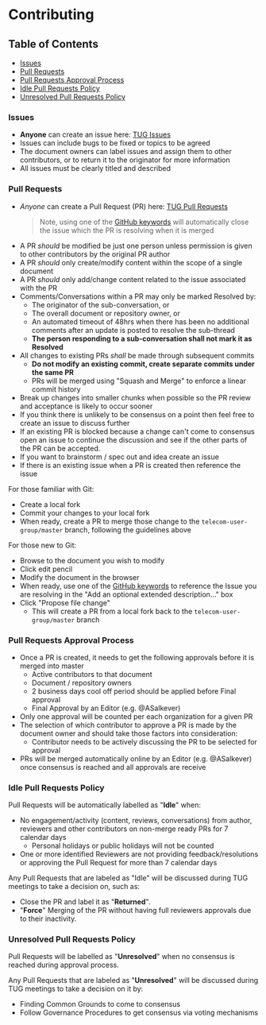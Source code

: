 # Contributing

## Table of Contents
* [Issues](#issues)
* [Pull Requests](#prs)
* [Pull Requests Approval Process](#approvals)
* [Idle Pull Requests Policy](#idle)
* [Unresolved Pull Requests Policy](#unresolved)


<a name="issues"></a>
### Issues

- **Anyone** can create an issue here: [TUG Issues](https://github.com/cncf/telecom-user-group/issues)
- Issues can include bugs to be fixed or topics to be agreed
- The document owners can label issues and assign them to other contributors, or to return it to the originator for more information
- All issues must be clearly titled and described

<!--
Potential addition: list the labels used and what they mean (or, make them obvious).
-->

<a name="prs"></a>
### Pull Requests

- *Anyone* can create a Pull Request (PR) here: [TUG Pull Requests](https://github.com/cncf/telecom-user-group/pulls)
    > Note, using one of the [GitHub keywords](https://help.github.com/en/github/managing-your-work-on-github/linking-a-pull-request-to-an-issue#linking-a-pull-request-to-an-issue-using-a-keyword) will automatically close the issue which the PR is resolving when it is merged
- A PR *should* be modified be just one person unless permission is given to other contributors by the original PR author
- A PR *should* only create/modify content within the scope of a single document
- A PR *should* only add/change content related to the issue associated with the PR
- Comments/Conversations within a PR may only be marked Resolved by:
  - The originator of the sub-conversation, or
  - The overall document or repository owner, or
  - An automated timeout of 48hrs when there has been no additional comments after an update is posted to resolve the sub-thread
  - **The person responding to a sub-conversation shall not mark it as Resolved**
- All changes to existing PRs *shall* be made through subsequent commits
  - **Do not modify an existing commit, create separate commits under the same PR**
  - PRs will be merged using "Squash and Merge" to enforce a linear commit history
- Break up changes into smaller chunks when possible so the PR review and acceptance is likely to occur sooner
- If you think there is unlikely to be consensus on a point then feel free to create an issue to discuss further
- If an existing PR is blocked because a change can't come to consensus open an issue to continue the discussion and see if the other parts of the PR can be accepted.
- If you want to brainstorm / spec out and idea create an issue
- If there is an existing issue when a PR is created then reference the issue

For those familiar with Git:
- Create a local fork
- Commit your changes to your local fork
- When ready, create a PR to merge those change to the `telecom-user-group/master` branch, following the guidelines above

For those new to Git:
- Browse to the document you wish to modify
- Click edit pencil
- Modify the document in the browser
- When ready, use one of the [GitHub keywords](https://help.github.com/en/github/managing-your-work-on-github/linking-a-pull-request-to-an-issue#linking-a-pull-request-to-an-issue-using-a-keyword) to reference the Issue you are resolving in the "Add an optional extended description..." box
- Click "Propose file change"
  - This will create a PR from a local fork back to the `telecom-user-group/master` branch


<a name="approvals"></a>
### Pull Requests Approval Process

- Once a PR is created, it needs to get the following approvals before it is merged into master
  - Active contributors to that document
  - Document / repository owners
  - 2 business days cool off period should be applied before Final approval
  - Final Approval by an Editor (e.g. @ASalkever)
- Only one approval will be counted per each organization for a given PR
- The selection of which contributor to approve a PR is made by the document owner and should take those factors into consideration:
  - Contributor needs to be actively discussing the PR to be selected for approval
- PRs will be merged automatically online by an Editor (e.g. @ASalkever) once consensus is reached and all approvals are receive

<a name="idle"></a>
### Idle Pull Requests Policy

Pull Requests will be automatically labelled as "**Idle**" when:
- No engagement/activity (content, reviews, conversations) from author, reviewers and other contributors on non-merge ready PRs for 7 calendar days
  - Personal holidays or public holidays will not be counted
- One or more identified Reviewers are not providing feedback/resolutions or approving the Pull Request for more than 7 calendar days

Any Pull Requests that are labeled as "Idle" will be discussed during TUG meetings to take a decision on, such as:
- Close the PR and label it as "**Returned**".
- "**Force**" Merging of the PR without having full reviewers approvals due to their inactivity.

<a name="unresolved"></a>
### Unresolved Pull Requests Policy

Pull Requests will be labelled as "**Unresolved**" when no consensus is reached during approval process.

Any Pull Requests that are labeled as "**Unresolved**" will be discussed during TUG meetings to take a decision on it by:
- Finding Common Grounds to come to consensus
- Follow Governance Procedures to get consensus via voting mechanisms
